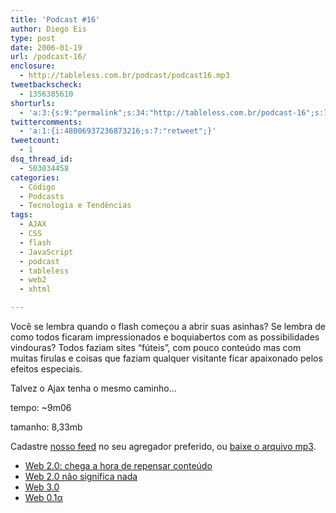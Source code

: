 ```yaml
---
title: 'Podcast #16'
author: Diego Eis
type: post
date: 2006-01-19
url: /podcast-16/
enclosure:
  - http://tableless.com.br/podcast/podcast16.mp3
tweetbackscheck:
  - 1356385610
shorturls:
  - 'a:3:{s:9:"permalink";s:34:"http://tableless.com.br/podcast-16";s:7:"tinyurl";s:26:"http://tinyurl.com/424gz5s";s:4:"isgd";s:19:"http://is.gd/H1Csx7";}'
twittercomments:
  - 'a:1:{i:48006937236873216;s:7:"retweet";}'
tweetcount:
  - 1
dsq_thread_id:
  - 503034458
categories:
  - Código
  - Podcasts
  - Tecnologia e Tendências
tags:
  - AJAX
  - CSS
  - flash
  - JavaScript
  - podcast
  - tableless
  - web2
  - xhtml

---
```

Você se lembra quando o flash começou a abrir suas asinhas? Se lembra de como todos ficaram impressionados e boquiabertos com as possibilidades vindouras? Todos faziam sites &#8220;fúteis&#8221;, com pouco conteúdo mas com muitas firulas e coisas que faziam qualquer visitante ficar apaixonado pelos efeitos especiais.
  
Talvez o Ajax tenha o mesmo caminho&#8230;

tempo: ~9m06
  
tamanho: 8,33mb

Cadastre [nosso feed][1] no seu agregador preferido, ou [baixe o arquivo mp3][2].

  * [Web 2.0: chega a hora de repensar conteúdo][3]
  * [Web 2.0 não significa nada][4]
  * [Web 3.0][5]
  * [Web 0.1α][6]

 [1]: http://feeds.feedburner.com/tableless
 [2]: http://tableless.com.br/podcast/podcast16.mp3
 [3]: http://webinsider.uol.com.br/vernoticia.php/id/2673
 [4]: http://www.revolucao.etc.br/archives/web-20-nao-significa-nada-me-desculpe/
 [5]: http://www.alistapart.com/articles/web3point0
 [6]: http://brunotorres.net/2005/10/14/web-01